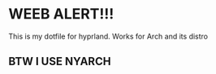 # WEEB ALERT!!!
This is my dotfile for hyprland. Works for Arch and its distro

## BTW I USE NYARCH
